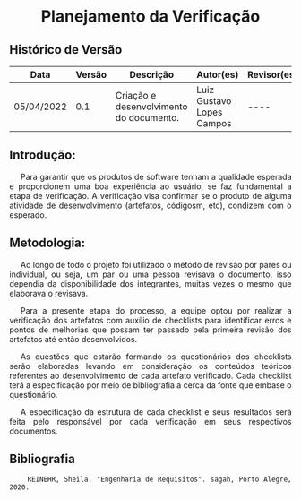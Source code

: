 # <center>Planejamento da Verificação

## Histórico de Versão

| Data       | Versão | Descrição                               | Autor(es)                | Revisor(es)         |
| ---------- | ------ | ----------------------------------------| ------------------------ | ------------------- |
| 05/04/2022 | 0.1    | Criação e desenvolvimento do documento. | Luiz Gustavo Lopes Campos| ----                |

<div align="justify">

## Introdução:

<p style="text-indent: 20px; text-align: justify">
Para garantir que os produtos de software tenham a qualidade esperada e proporcionem uma boa experiência ao usuário, se faz fundamental a etapa de verificação. A verificação visa confirmar se o produto de alguma atividade de desenvolvimento (artefatos, códigosm, etc), condizem com o esperado.
<p>

## Metodologia:

<p style="text-indent: 20px; text-align: justify">
Ao longo de todo o projeto foi utilizado o método de revisão por pares ou individual, ou seja, um par ou uma pessoa revisava o documento, isso dependia da disponibilidade dos integrantes, muitas vezes o mesmo que elaborava o revisava.<p>

<p style="text-indent: 20px; text-align: justify">
Para a presente etapa do processo, a equipe optou por realizar a verificação dos artefatos com auxílio de checklists para identificar erros e pontos de melhorias que possam ter passado pela primeira revisão dos artefatos até então desenvolvidos.<p>

<p style="text-indent: 20px; text-align: justify">
As questões que estarão formando os questionários dos checklists serão elaboradas levando em consideração os conteúdos teóricos referentes ao desenvolvimento de cada artefato verificado. Cada checklist terá a especificação por meio de bibliografia a cerca da fonte que embase o questionário.<p>

<p style="text-indent: 20px; text-align: justify">
A especificação da estrutura de cada checklist e seus resultados será feita pelo responsável por cada verificação em seus respectivos documentos.<p>

## Bibliografia

        REINEHR, Sheila. "Engenharia de Requisitos". sagah, Porto Alegre, 2020.
